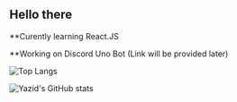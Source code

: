## Hello there

**Curently learning React.JS

**Working on Discord Uno Bot (Link will be provided later)


![Top Langs](https://github-readme-stats.vercel.app/api/top-langs/?username=YazidIlyasBaihaqi&theme=radical)
<!--
**YazidIlyasBaihaqi/YazidIlyasBaihaqi** is a ✨ _special_ ✨ repository because its `README.md` (this file) appears on your GitHub profile.

Here are some ideas to get you started:

- 🔭 I’m currently working on ...
- 🌱 I’m currently learning ...
- 👯 I’m looking to collaborate on ...
- 🤔 I’m looking for help with ...
- 💬 Ask me about ...
- 📫 How to reach me: ...
- 😄 Pronouns: ...
- ⚡ Fun fact: ...
-->
![Yazid's GitHub stats](https://github-readme-stats.vercel.app/api?username=YazidIlyasBaihaqi&show_icons=true&theme=radical)
